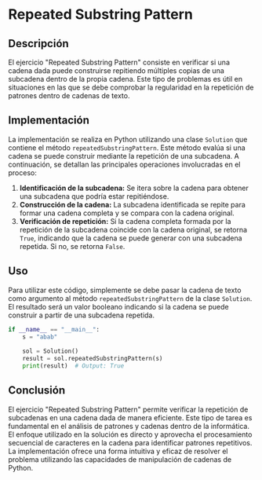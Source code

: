 # Repeated Substring Pattern

## Descripción

El ejercicio "Repeated Substring Pattern" consiste en verificar si una cadena dada puede construirse repitiendo múltiples copias de una subcadena dentro de la propia cadena. Este tipo de problemas es útil en situaciones en las que se debe comprobar la regularidad en la repetición de patrones dentro de cadenas de texto.

## Implementación

La implementación se realiza en Python utilizando una clase `Solution` que contiene el método `repeatedSubstringPattern`. Este método evalúa si una cadena se puede construir mediante la repetición de una subcadena. A continuación, se detallan las principales operaciones involucradas en el proceso:

1. **Identificación de la subcadena:** Se itera sobre la cadena para obtener una subcadena que podría estar repitiéndose.
2. **Construcción de la cadena:** La subcadena identificada se repite para formar una cadena completa y se compara con la cadena original.
3. **Verificación de repetición:** Si la cadena completa formada por la repetición de la subcadena coincide con la cadena original, se retorna `True`, indicando que la cadena se puede generar con una subcadena repetida. Si no, se retorna `False`.

## Uso

Para utilizar este código, simplemente se debe pasar la cadena de texto como argumento al método `repeatedSubstringPattern` de la clase `Solution`. El resultado será un valor booleano indicando si la cadena se puede construir a partir de una subcadena repetida.

```python
if __name__ == "__main__":
    s = "abab"
    
    sol = Solution()
    result = sol.repeatedSubstringPattern(s)
    print(result)  # Output: True
```

## Conclusión

El ejercicio "Repeated Substring Pattern" permite verificar la repetición de subcadenas en una cadena dada de manera eficiente. Este tipo de tarea es fundamental en el análisis de patrones y cadenas dentro de la informática. El enfoque utilizado en la solución es directo y aprovecha el procesamiento secuencial de caracteres en la cadena para identificar patrones repetitivos. La implementación ofrece una forma intuitiva y eficaz de resolver el problema utilizando las capacidades de manipulación de cadenas de Python.
